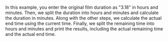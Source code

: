 In this example, you enter the original film duration as "3.18" in hours and minutes. Then, we split the duration into hours and minutes and calculate the duration in minutes. Along with the other steps, we calculate the actual end time using the current time. Finally, we split the remaining time into hours and minutes and print the results, including the actual remaining time and the actual end time.
